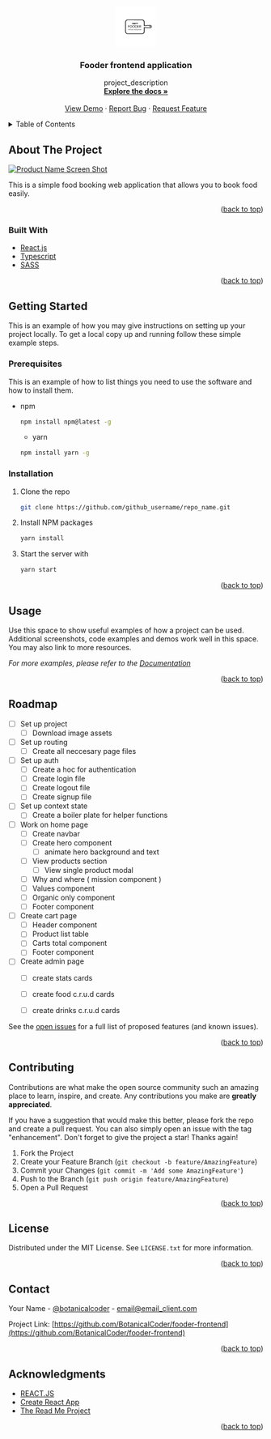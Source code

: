 <div id="top"></div>






<!-- PROJECT LOGO -->
<br />
<div align="center">
  <a href="https://github.com/github_username/repo_name">
    <img src="/src/assets/images/fooder-black-logo-bg-less.png" alt="Logo" width="80" height="80">
  </a>

<h3 align="center">Fooder frontend application</h3>

  <p align="center">
    project_description
    <br />
    <a href="https://github.com/BotanicalCoder/fooder-frontend/"><strong>Explore the docs »</strong></a>
    <br />
    <br />
    <a href="https://github.com/github_username/repo_name">View Demo</a>
    ·
    <a href="https://github.com/github_username/repo_name/issues">Report Bug</a>
    ·
    <a href="https://github.com/github_username/repo_name/issues">Request Feature</a>
  </p>
</div>



<!-- TABLE OF CONTENTS -->
<details>
  <summary>Table of Contents</summary>
  <ol>
    <li>
      <a href="#about-the-project">About The Project</a>
      <ul>
        <li><a href="#built-with">Built With</a></li>
      </ul>
    </li>
    <li>
      <a href="#getting-started">Getting Started</a>
      <ul>
        <li><a href="#prerequisites">Prerequisites</a></li>
        <li><a href="#installation">Installation</a></li>
      </ul>
    </li>
    <li><a href="#usage">Usage</a></li>
    <li><a href="#roadmap">Roadmap</a></li>
    <li><a href="#contributing">Contributing</a></li>
    <li><a href="#license">License</a></li>
    <li><a href="#contact">Contact</a></li>
    <li><a href="#acknowledgments">Acknowledgments</a></li>
  </ol>
</details>



<!-- ABOUT THE PROJECT -->
## About The Project

[![Product Name Screen Shot][product-screenshot]](https://example.com)

This is a simple food booking web application that allows you to book food easily.

<p align="right">(<a href="#top">back to top</a>)</p>



### Built With

* [React.js](https://reactjs.org/)
* [Typescript](https://www.typescriptlang.org/)
* [SASS](https://sass-lang.com/)


<p align="right">(<a href="#top">back to top</a>)</p>



<!-- GETTING STARTED -->
## Getting Started

This is an example of how you may give instructions on setting up your project locally.
To get a local copy up and running follow these simple example steps.

### Prerequisites

This is an example of how to list things you need to use the software and how to install them.
* npm
  ```sh
  npm install npm@latest -g
  ```
  
  * yarn
  ```sh
  npm install yarn -g
  ```

### Installation

1. Clone the repo
   ```sh
   git clone https://github.com/github_username/repo_name.git
   ```
2. Install NPM packages
   ```sh
   yarn install
   ```
4. Start the server with
   ```sh
   yarn start
   ```

<p align="right">(<a href="#top">back to top</a>)</p>



<!-- USAGE EXAMPLES -->
## Usage

Use this space to show useful examples of how a project can be used. Additional screenshots, code examples and demos work well in this space. You may also link to more resources.

_For more examples, please refer to the [Documentation](https://example.com)_

<p align="right">(<a href="#top">back to top</a>)</p>



<!-- ROADMAP -->
## Roadmap

- [ ] Set up project
    - [ ] Download image assets
- [ ] Set up routing
    - [ ] Create all neccesary page files
- [ ] Set up auth
    - [ ] Create a hoc for authentication
    - [ ] Create login file
    - [ ] Create logout file
    - [ ] Create signup file
- [ ] Set up context state
    - [ ] Create a boiler plate for helper functions
- [ ] Work on home page
    - [ ] Create navbar
    - [ ] Create hero component
        - [ ] animate hero background and text
    - [ ] View products section
        - [ ] View single product modal
    - [ ] Why and where ( mission component )
    - [ ] Values component 
    - [ ] Organic only component
    - [ ] Footer component
 - [ ] Create cart page
    - [ ] Header component
    - [ ] Product list table
    - [ ] Carts total component
    - [ ] Footer component
 - [ ] Create admin page
    - [ ] create stats cards
    - [ ] create food c.r.u.d cards
    - [ ] create drinks c.r.u.d cards
 
  
    
    

See the [open issues](https://github.com/BotanicalCoder/fooder-frontend/issues) for a full list of proposed features (and known issues).

<p align="right">(<a href="#top">back to top</a>)</p>



<!-- CONTRIBUTING -->
## Contributing

Contributions are what make the open source community such an amazing place to learn, inspire, and create. Any contributions you make are **greatly appreciated**.

If you have a suggestion that would make this better, please fork the repo and create a pull request. You can also simply open an issue with the tag "enhancement".
Don't forget to give the project a star! Thanks again!

1. Fork the Project
2. Create your Feature Branch (`git checkout -b feature/AmazingFeature`)
3. Commit your Changes (`git commit -m 'Add some AmazingFeature'`)
4. Push to the Branch (`git push origin feature/AmazingFeature`)
5. Open a Pull Request

<p align="right">(<a href="#top">back to top</a>)</p>



<!-- LICENSE -->
## License

Distributed under the MIT License. See `LICENSE.txt` for more information.

<p align="right">(<a href="#top">back to top</a>)</p>



<!-- CONTACT -->
## Contact

Your Name - [@botanicalcoder](https://twitter.com/botanicalcoder) - email@email_client.com

Project Link: [https://github.com/BotanicalCoder/fooder-frontend](https://github.com/BotanicalCoder/fooder-frontend)

<p align="right">(<a href="#top">back to top</a>)</p>



<!-- ACKNOWLEDGMENTS -->
## Acknowledgments

* [REACT.JS](https://reactjs.org/)
* [Create React App](https://create-react-app.dev/)
* [The Read Me Project](https://github.com/othneildrew/Best-README-Template)

<p align="right">(<a href="#top">back to top</a>)</p>



<!-- MARKDOWN LINKS & IMAGES -->
<!-- https://www.markdownguide.org/basic-syntax/#reference-style-links -->
[contributors-shield]: https://img.shields.io/github/contributors/github_username/repo_name.svg?style=for-the-badge
[contributors-url]: https://github.com/github_username/repo_name/graphs/contributors
[forks-shield]: https://img.shields.io/github/forks/github_username/repo_name.svg?style=for-the-badge
[forks-url]: https://github.com/github_username/repo_name/network/members
[stars-shield]: https://img.shields.io/github/stars/github_username/repo_name.svg?style=for-the-badge
[stars-url]: https://github.com/github_username/repo_name/stargazers
[issues-shield]: https://img.shields.io/github/issues/github_username/repo_name.svg?style=for-the-badge
[issues-url]: https://github.com/github_username/repo_name/issues
[license-shield]: https://img.shields.io/github/license/github_username/repo_name.svg?style=for-the-badge
[license-url]: https://github.com/github_username/repo_name/blob/master/LICENSE.txt
[linkedin-shield]: https://img.shields.io/badge/-LinkedIn-black.svg?style=for-the-badge&logo=linkedin&colorB=555
[linkedin-url]: https://linkedin.com/in/linkedin_username
[product-screenshot]: images/screenshot.png

